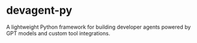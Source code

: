 # devagent-py
A lightweight Python framework for building developer agents powered by GPT models and custom tool integrations.
